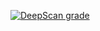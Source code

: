 [![DeepScan grade](https://deepscan.io/api/teams/23516/projects/26796/branches/854652/badge/grade.svg)](https://deepscan.io/dashboard#view=project&tid=23516&pid=26796&bid=854652)